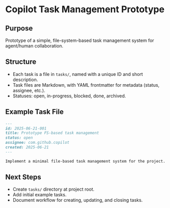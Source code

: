 # Copilot Task Management Prototype

## Purpose
Prototype of a simple, file-system-based task management system for agent/human collaboration.

## Structure
- Each task is a file in `tasks/`, named with a unique ID and short description.
- Task files are Markdown, with YAML frontmatter for metadata (status, assignee, etc.).
- Statuses: open, in-progress, blocked, done, archived.

## Example Task File
```markdown
---
id: 2025-06-21-001
title: Prototype FS-based task management
status: open
assignee: com.github.copilot
created: 2025-06-21
---

Implement a minimal file-based task management system for the project.
```

## Next Steps
- Create `tasks/` directory at project root.
- Add initial example tasks.
- Document workflow for creating, updating, and closing tasks.
